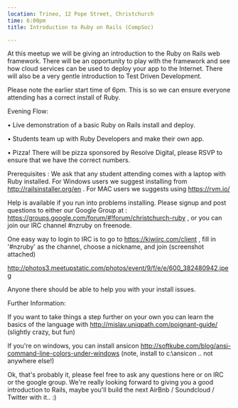```yaml
---
location: Trineo, 12 Pope Street, Christchurch
time: 6:00pm
title: Introduction to Ruby on Rails (CompSoc)

---
```


At this meetup we will be giving an introduction to the Ruby on Rails web framework. There will be an opportunity to play with the framework and see how cloud services can be used to deploy your app to the Internet. There will also be a very gentle introduction to Test Driven Development.

Please note the earlier start time of 6pm. This is so we can ensure everyone attending has a correct install of Ruby.

Evening Flow:

• Live demonstration of a basic Ruby on Rails install and deploy.

• Students team up with Ruby Developers and make their own app.

• Pizza! There will be pizza sponsored by Resolve Digital, please RSVP to ensure that we have the correct numbers.

Prerequisites : We ask that any student attending comes with a laptop with Ruby installed. For Windows users we suggest installing from http://railsinstaller.org/en . For MAC users we suggests using https://rvm.io/

Help is available if you run into problems installing. Please signup and post questions to either our Google Group at : https://groups.google.com/forum/#!forum/christchurch-ruby , or you can join our IRC channel #nzruby on freenode.

One easy way to login to IRC is to go to https://kiwiirc.com/client , fill in '#nzruby' as the channel, choose a nickname, and join (screenshot attached)

http://photos3.meetupstatic.com/photos/event/9/f/e/e/600_382480942.jpeg

Anyone there should be able to help you with your install issues.

Further Information:

If you want to take things a step further on your own you can learn the basics of the language with http://mislav.uniqpath.com/poignant-guide/ (slightly crazy, but fun)

If you're on windows, you can install ansicon http://softkube.com/blog/ansi-command-line-colors-under-windows (note, install to c:\ansicon .. not anywhere else!)

Ok, that's probably it, please feel free to ask any questions here or on IRC or the google group. We're really looking forward to giving you a good introduction to Rails, maybe you'll build the next AirBnb / Soundcloud / Twitter with it.. :)
